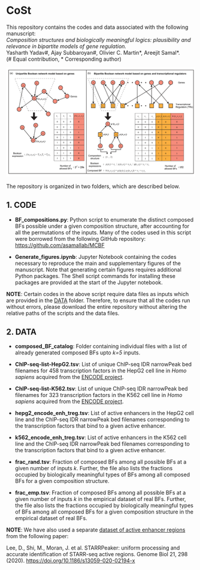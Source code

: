# CoSt
 
This repository contains the codes and data associated with the following manuscript:<br>
<i>Composition structures and biologically meaningful logics: plausibility and relevance in bipartite models of gene regulation.</i><br>
Yasharth Yadav#, Ajay Subbaroyan#, Olivier C. Martin*, Areejit Samal*.<br>
(# Equal contribution, * Corresponding author)<br>

![schematic figure](https://github.com/asamallab/CoSt/blob/main/CoSt_schematic.png)

The repository is organized in two folders, which are described below. 

## 1. CODE
 
- **BF_compositions.py**: Python script to enumerate the distinct composed BFs possible under a given composition structure, after accounting for all the permutations of the inputs. Many of the codes used in this script were borrowed from the following GitHub repository: https://github.com/asamallab/MCBF

- **Generate_figures.ipynb**: Jupyter Notebook containing the codes necessary to reproduce the main and supplementary figures of the manuscript. Note that generating certain figures requires additional Python packages. The Shell script commands for installing these packages are provided at the start of the Jupyter notebook.

**NOTE**: Certain codes in the above script require data files as inputs which are provided in the [DATA](https://github.com/asamallab/CoSt/tree/main/DATA) folder. Therefore, to ensure that all the codes run without errors, please download the entire repository without altering the relative paths of the scripts and the data files.

## 2. DATA

- **composed_BF_catalog**: Folder containing individual files with a list of already generated composed BFs upto <i>k=5</i> inputs.

- **ChIP-seq-list-HepG2.tsv**: List of unique ChIP-seq IDR narrowPeak bed filenames for 458 transcription factors in the HepG2 cell line in *Homo sapiens* acquired from the [ENCODE project](https://www.encodeproject.org).

- **ChIP-seq-list-K562.tsv**: List of unique ChIP-seq IDR narrowPeak bed filenames for 323 transcription factors in the K562 cell line in *Homo sapiens* acquired from the [ENCODE project](https://www.encodeproject.org).

- **hepg2_encode_enh_treg.tsv**: List of active enhancers in the HepG2 cell line and the ChIP-seq IDR narrowPeak bed filenames corresponding to the transcription factors that bind to a given active enhancer.

- **k562_encode_enh_treg.tsv**: List of active enhancers in the K562 cell line and the ChIP-seq IDR narrowPeak bed filenames corresponding to the transcription factors that bind to a given active enhancer.

- **frac_rand.tsv**: Fraction of composed BFs among all possible BFs at a given number of inputs *k*. Further, the file also lists the fractions occupied by biologically meaningful types of BFs among all composed BFs for a given composition structure.

- **frac_emp.tsv**: Fraction of composed BFs among all possible BFs at a given number of inputs *k* in the empirical dataset of real BFs. Further, the file also lists the fractions occupied by biologically meaningful types of BFs among all composed BFs for a given composition structure in the empirical dataset of real BFs.

**NOTE**: We have also used a separate [dataset of active enhancer regions](https://static-content.springer.com/esm/art%3A10.1186%2Fs13059-020-02194-x/MediaObjects/13059_2020_2194_MOESM2_ESM.xlsx) from the following paper:

Lee, D., Shi, M., Moran, J. et al. STARRPeaker: uniform processing and accurate identification of STARR-seq active regions. Genome Biol 21, 298 (2020). https://doi.org/10.1186/s13059-020-02194-x <br>
